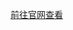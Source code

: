 [前往官网查看](https://tmui.design/doc/start/%E5%BF%AB%E9%80%9F%E4%B8%8A%E6%89%8B.html#%E5%85%A8%E5%B1%80%E5%BC%95%E5%85%A5)